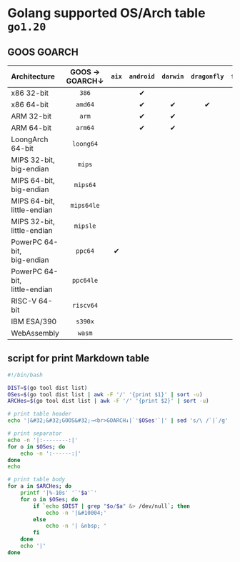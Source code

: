# Golang supported OS/Arch table `go1.20`

## GOOS GOARCH

|Architecture                    |&#32;&#32;GOOS&#32;→<br>GOARCH↓|`aix`|`android`|`darwin`|`dragonfly`|`freebsd`|`illumos`|`ios`|`js`|`linux`|`netbsd`|`openbsd`|`plan9`|`solaris`|`windows`|
|:-------------------------------|:--------:|:------:|:------:|:------:|:------:|:------:|:------:|:------:|:------:|:------:|:------:|:------:|:------:|:------:|:------:|
|x86 32-bit                      |`386`     | &nbsp; |&#10004;| &nbsp; | &nbsp; |&#10004;| &nbsp; | &nbsp; | &nbsp; |&#10004;|&#10004;|&#10004;|&#10004;| &nbsp; |&#10004;|
|x86 64-bit                      |`amd64`   | &nbsp; |&#10004;|&#10004;|&#10004;|&#10004;|&#10004;|&#10004;| &nbsp; |&#10004;|&#10004;|&#10004;|&#10004;|&#10004;|&#10004;|
|ARM 32-bit                      |`arm`     | &nbsp; |&#10004;|&#10004;| &nbsp; |&#10004;| &nbsp; |&#10004;| &nbsp; |&#10004;|&#10004;|&#10004;|&#10004;| &nbsp; |&#10004;|
|ARM 64-bit                      |`arm64`   | &nbsp; |&#10004;|&#10004;| &nbsp; |&#10004;| &nbsp; |&#10004;| &nbsp; |&#10004;|&#10004;|&#10004;| &nbsp; | &nbsp; |&#10004;|
|LoongArch 64-bit                |`loong64` | &nbsp; | &nbsp; | &nbsp; | &nbsp; | &nbsp; | &nbsp; | &nbsp; | &nbsp; |&#10004;| &nbsp; | &nbsp; | &nbsp; | &nbsp; | &nbsp; |
|MIPS 32-bit,<br>big-endian      |`mips`    | &nbsp; | &nbsp; | &nbsp; | &nbsp; | &nbsp; | &nbsp; | &nbsp; | &nbsp; |&#10004;| &nbsp; |&#10004;| &nbsp; | &nbsp; | &nbsp; |
|MIPS 64-bit,<br>big-endian      |`mips64`  | &nbsp; | &nbsp; | &nbsp; | &nbsp; | &nbsp; | &nbsp; | &nbsp; | &nbsp; |&#10004;| &nbsp; |&#10004;| &nbsp; | &nbsp; | &nbsp; |
|MIPS 64-bit,<br>little-endian   |`mips64le`| &nbsp; | &nbsp; | &nbsp; | &nbsp; | &nbsp; | &nbsp; | &nbsp; | &nbsp; |&#10004;| &nbsp; | &nbsp; | &nbsp; | &nbsp; | &nbsp; |
|MIPS 32-bit,<br>little-endian   |`mipsle`  | &nbsp; | &nbsp; | &nbsp; | &nbsp; | &nbsp; | &nbsp; | &nbsp; | &nbsp; |&#10004;| &nbsp; | &nbsp; | &nbsp; | &nbsp; | &nbsp; |
|PowerPC 64-bit,<br>big-endian   |`ppc64`   |&#10004;| &nbsp; | &nbsp; | &nbsp; | &nbsp; | &nbsp; | &nbsp; | &nbsp; |&#10004;| &nbsp; | &nbsp; | &nbsp; | &nbsp; | &nbsp; |
|PowerPC 64-bit,<br>little-endian|`ppc64le` | &nbsp; | &nbsp; | &nbsp; | &nbsp; | &nbsp; | &nbsp; | &nbsp; | &nbsp; |&#10004;| &nbsp; | &nbsp; | &nbsp; | &nbsp; | &nbsp; |
|RISC-V 64-bit                   |`riscv64` | &nbsp; | &nbsp; | &nbsp; | &nbsp; |&#10004;| &nbsp; | &nbsp; | &nbsp; |&#10004;| &nbsp; | &nbsp; | &nbsp; | &nbsp; | &nbsp; |
|IBM ESA/390                     |`s390x`   | &nbsp; | &nbsp; | &nbsp; | &nbsp; | &nbsp; | &nbsp; | &nbsp; | &nbsp; |&#10004;| &nbsp; | &nbsp; | &nbsp; | &nbsp; | &nbsp; |
|WebAssembly                     |`wasm`    | &nbsp; | &nbsp; | &nbsp; | &nbsp; | &nbsp; | &nbsp; | &nbsp; |&#10004;| &nbsp; | &nbsp; | &nbsp; | &nbsp; | &nbsp; | &nbsp; |

## script for print Markdown table

```bash
#!/bin/bash

DIST=$(go tool dist list)
OSes=$(go tool dist list | awk -F '/' '{print $1}' | sort -u)
ARCHes=$(go tool dist list | awk -F '/' '{print $2}' | sort -u)

# print table header
echo '|&#32;&#32;GOOS&#32;→<br>GOARCH↓|`'$OSes'`|' | sed 's/\ /`|`/g'

# print separator
echo -n '|:--------:|'
for o in $OSes; do
	echo -n ':------:|'
done
echo

# print table body
for a in $ARCHes; do
	printf '|%-10s' '`'$a'`'
	for o in $OSes; do
		if `echo $DIST | grep "$o/$a" &> /dev/null`; then
			echo -n '|&#10004;'
		else
			echo -n '| &nbsp; '
		fi
	done
	echo '|'
done
```
